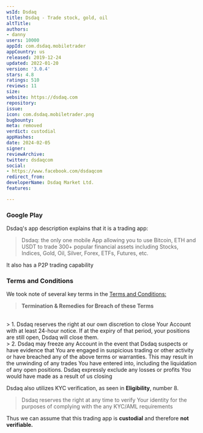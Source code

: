 ```yaml
---
wsId: Dsdaq
title: Dsdaq - Trade stock, gold, oil
altTitle: 
authors:
- danny
users: 10000
appId: com.dsdaq.mobiletrader
appCountry: us
released: 2019-12-24
updated: 2022-01-20
version: '3.0.4'
stars: 4.8
ratings: 510
reviews: 11
size: 
website: https://dsdaq.com
repository: 
issue: 
icon: com.dsdaq.mobiletrader.png
bugbounty: 
meta: removed
verdict: custodial
appHashes: 
date: 2024-02-05
signer: 
reviewArchive: 
twitter: dsdaqcom
social:
- https://www.facebook.com/dsdaqcom
redirect_from: 
developerName: Dsdaq Market Ltd.
features: 

---
```


### Google Play
Dsdaq's app description explains that it is a trading app:

> Dsdaq: the only one mobile App allowing you to use Bitcoin, ETH and USDT to trade 300+ popular financial assets including Stocks, Indices, Gold, Oil, Silver, Forex, ETFs, Futures, etc.

It also has a P2P trading capability
### Terms and Conditions
We took note of several key terms in the [Terms and Conditions:](https://dsdaq.zendesk.com/hc/en-us/articles/4406099651860-Terms-and-Condition)
	
> __Termination & Remedies for Breach of these Terms__
<br>
> 1. Dsdaq reserves the right at our own discretion to close Your Account with at least 24-hour notice. If at the expiry of that period, your positions are still open, Dsdaq will close them.
<br>
> 2. Dsdaq may freeze any Account in the event that Dsdaq suspects or have evidence that You are engaged in suspicious trading or other activity or have breached any of the above terms or warranties. This may result in the unwinding of any trades You have entered into, including the liquidation of any open positions. Dsdaq expressly exclude any losses or profits You would have made as a result of us closing

Dsdaq also utilizes KYC verification, as seen in __Eligibility__, number 8.

> Dsdaq reserves the right at any time to verify Your identity for the purposes of complying with the any KYC/AML requirements

Thus we can assume that this trading app is **custodial** and therefore **not verifiable.**
